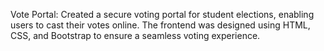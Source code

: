 Vote Portal: Created a secure voting portal for student elections, enabling users to cast their votes online. The frontend was designed using HTML, CSS, and Bootstrap to ensure a seamless voting experience.
